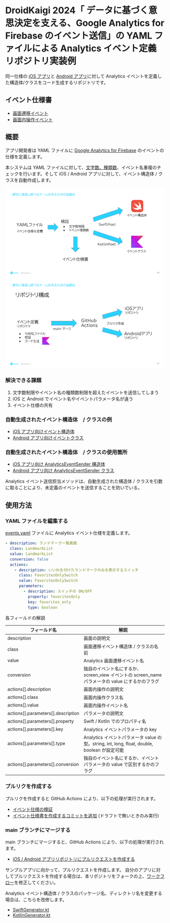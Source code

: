 # DroidKaigi 2024「 データに基づく意思決定を支える、Google Analytics for Firebase のイベント送信」の YAML ファイルによる Analytics イベント定義リポジトリ実装例

同一仕様の [iOS アプリ](https://github.com/tfandkusu/ga913-ios)と [Android アプリ](https://github.com/tfandkusu/ga913-android)に対して Analytics イベントを定義した構造体/クラスをコード生成するリポジトリです。

## イベント仕様書

- [画面遷移イベント](https://github.com/tfandkusu/ga913-yaml/blob/main/screens.md)
- [画面内操作イベント](https://github.com/tfandkusu/ga913-yaml/blob/main/actions.md)

## 概要

アプリ開発者は YAML ファイルに [Google Analytics for Firebase](https://firebase.google.com/docs/analytics) のイベントの仕様を定義します。

本システムは YAML ファイルに対して、[文字数、種類数](https://support.google.com/analytics/answer/9267744)、イベント名重複のチェックを行います。そして iOS / Android アプリに対して、イベント構造体 / クラスを自動作成します。

<img src="docs/slide01.png">

<img src="docs/slide02.png">

### 解決できる課題

1. 文字数制限やイベント名の種類数制限を超えたイベントを送信してしまう
2. iOS と Android でイベント名やイベントパラメータ名が違う
3. イベント仕様の共有

### 自動生成されたイベント構造体　/ クラスの例

- [iOS アプリ向けイベント構造体](https://github.com/tfandkusu/ga913-ios/blob/main/Landmarks/Analytics/AnalyticsEvent.swift)
- [Android アプリ向けイベントクラス](https://github.com/tfandkusu/ga913-android/blob/main/app/src/main/java/com/tfandkusu/ga913android/analytics/AnalyticsEvent.kt)

###  自動生成されたイベント構造体　/ クラスの使用箇所

- [iOS アプリ向け AnalyticsEventSender 構造体](https://github.com/tfandkusu/ga913-ios/blob/main/Landmarks/Analytics/AnalyticsEventSender.swift)
- [Android アプリ向け AnalyticsEventSender クラス](https://github.com/tfandkusu/ga913-android/blob/main/app/src/main/java/com/tfandkusu/ga913android/analytics/AnalyticsEventSender.kt)

Analytics イベント送信担当メソッドは、自動生成された構造体 / クラスを引数に取ることにより、未定義のイベントを送信することを防いでいる。

## 使用方法

### YAML ファイルを編集する

[events.yaml](https://github.com/tfandkusu/ga913-yaml/blob/main/events.yaml) ファイルに Analytics イベント仕様を定義します。

```yaml
- description: ランドマーク一覧画面
  class: LandmarkList
  value: LandmarkList
  conversion: false
  actions:
    - description: いいねを付けたランドマークのみを表示するスイッチ
      class: FavoritesOnlySwitch
      value: FavoritesOnlySwitch
      parameters:
        - description: スイッチの ON/OFF
          property: favoritesOnly
          key: favorites_only
          type: boolean
```



各フィールドの解説

|フィールド名| 解説 |
| --- | --- |
| description | 画面の説明文 |
| class | 画面遷移イベント構造体 / クラスの名前 |
| value | Analytics 画面遷移イベント名 |
| conversion | 独自のイベント名にするか、screen_view イベントの screen_name パラメータの value にするかのフラグ |
| actions[].description | 画面内操作の説明文 |
| actions[].class | 画面内操作クラス名 |
| actions[].value | 画面内操作イベント名 |
| actions[].parameters[].description | パラメータの説明文 |
| actions[].parameters[].property | Swift / Kotlin でのプロパティ名 |
| actions[].parameters[].key | Analytics イベントパラメータの key |
| actions[].parameters[].type | Analytics イベントパラメータ value の型。string, int, long, float, double, boolean が設定可能 |
| actions[].parameters[].conversion | 独自のイベント名にするか、イベントパラメータの value で区別するかのフラグ |

### プルリクを作成する

プルリクを作成すると GitHub Actions により、以下の処理が実行されます。

- [イベント仕様の検証](https://github.com/tfandkusu/ga913-yaml/blob/main/.github/workflows/check.yml)
- [イベント仕様書を作成するコミットを追加](https://github.com/tfandkusu/ga913-yaml/blob/main/.github/workflows/make_document.yml) (ドラフトで無いときのみ実行)

### main ブランチにマージする

main ブランチにマージすると、GitHub Actions により、以下の処理が実行されます。

- [iOS / Android アプリリポジトリにプルリクエストを作成する](https://github.com/tfandkusu/ga913-yaml/blob/main/.github/workflows/make_pr.yml)

サンプルアプリに向かって、プルリクエストを作成します。
自分のアプリに対してプルリクエストを作成する場合は、本リポジトリをフォークの上、[ワークフロー](https://github.com/tfandkusu/ga913-yaml/blob/main/.github/workflows/make_pr.yml)を修正してください。

Analytics イベント構造体 / クラスのパッケージ名、ディレクトリ名を変更する場合は、こちらを改修します。

- [SwiftGenerator.kt](https://github.com/tfandkusu/ga913-yaml/blob/main/src/main/kotlin/com/tfandkusu/ga913yaml/SwiftGenerator.kt)
- [KotlinGenerator.kt](https://github.com/tfandkusu/ga913-yaml/blob/main/src/main/kotlin/com/tfandkusu/ga913yaml/KotlinGenerator.kt)

